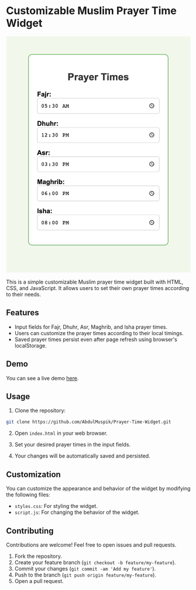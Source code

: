 # Customizable Muslim Prayer Time Widget

![Widget Preview](widget_preview.png)

This is a simple customizable Muslim prayer time widget built with HTML, CSS, and JavaScript. It allows users to set their own prayer times according to their needs.

## Features

- Input fields for Fajr, Dhuhr, Asr, Maghrib, and Isha prayer times.
- Users can customize the prayer times according to their local timings.
- Saved prayer times persist even after page refresh using browser's localStorage.

## Demo

You can see a live demo [here](https://abdulmuspik.github.io/Prayer-Time-Widget/).

## Usage

1. Clone the repository:

```bash
git clone https://github.com/AbdulMuspik/Prayer-Time-Widget.git
```

2. Open `index.html` in your web browser.

3. Set your desired prayer times in the input fields.

4. Your changes will be automatically saved and persisted.

## Customization

You can customize the appearance and behavior of the widget by modifying the following files:

- `styles.css`: For styling the widget.
- `script.js`: For changing the behavior of the widget.

## Contributing

Contributions are welcome! Feel free to open issues and pull requests.

1. Fork the repository.
2. Create your feature branch (`git checkout -b feature/my-feature`).
3. Commit your changes (`git commit -am 'Add my feature'`).
4. Push to the branch (`git push origin feature/my-feature`).
5. Open a pull request.
